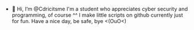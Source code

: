 - 👋 Hi, I’m @Cdricitsme
I'm a student who appreciates cyber security and programming, of course ^^
I make little scripts on github currently just for fun.
Have a nice day, be safe, bye <(OuO<)
